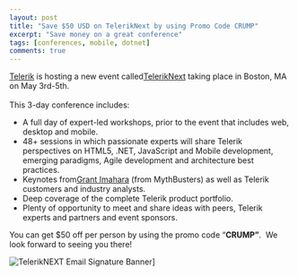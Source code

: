 ```yaml
---
layout: post
title: "Save $50 USD on TelerikNext by using Promo Code CRUMP"
excerpt: "Save money on a great conference"
tags: [conferences, mobile, dotnet]
comments: true
---
```


[Telerik](http://www.telerik.com) is hosting a new event called[TelerikNext](http://www.teleriknext.com) taking place in Boston, MA on May 3rd-5th.  
  <br>
This 3-day conference includes:

*   A full day of expert-led workshops, prior to the event that includes web, desktop and mobile.
*   48+ sessions in which passionate experts will share Telerik perspectives on HTML5, .NET, JavaScript and Mobile development, emerging paradigms, Agile development and architecture best practices.
*   Keynotes from[Grant Imahara](https://twitter.com/grantimahara) (from MythBusters) as well as Telerik customers and industry analysts.
*   Deep coverage of the complete Telerik product portfolio.
*   Plenty of opportunity to meet and share ideas with peers, Telerik experts and partners and event sponsors.

You can get $50 off per person by using the promo code “**CRUMP”**.  We look forward to seeing you there!

![TelerikNEXT Email Signature Banner](http://michaelcrump.net/images/TelerikNEXT%20Email%20Signature%20Banner_635609714476510057.png")]